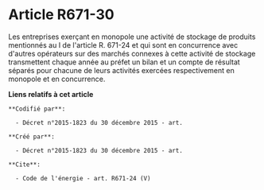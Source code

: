 # Article R671-30

Les entreprises exerçant en monopole une activité de stockage de produits mentionnés au I de l'article R. 671-24 et qui sont
en concurrence avec d'autres opérateurs sur des marchés connexes à cette activité de stockage transmettent chaque année au
préfet un bilan et un compte de résultat séparés pour chacune de leurs activités exercées respectivement en monopole et en
concurrence.

**Liens relatifs à cet article**

	**Codifié par**:

	  - Décret n°2015-1823 du 30 décembre 2015 - art.

	**Créé par**:

	  - Décret n°2015-1823 du 30 décembre 2015 - art.

	**Cite**:

	  - Code de l'énergie - art. R671-24 (V)
